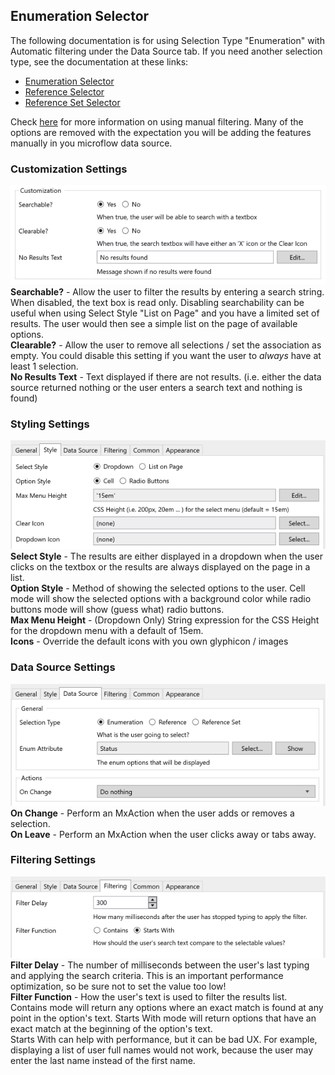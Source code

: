 ## Enumeration Selector
The following documentation is for using Selection Type "Enumeration" with Automatic filtering under the Data Source tab. If you need another selection type, see the documentation at these links:
-   [Enumeration Selector](https://github.com/bsgriggs/mendix9-searchable-reference-selector/blob/master/docs/Enumeration.md)
-   [Reference Selector](https://github.com/bsgriggs/mendix9-searchable-reference-selector/blob/master/docs/Reference.md)
-   [Reference Set Selector](https://github.com/bsgriggs/mendix9-searchable-reference-selector/blob/master/docs/ReferenceSet.md)

Check [here](https://github.com/bsgriggs/mendix9-searchable-reference-selector/blob/master/docs/ManualFiltering.md) for more information on using manual filtering. Many of the options are removed with the expectation you will be adding the features manually in you microflow data source.  

### Customization Settings  
![customizationEnum](https://github.com/bsgriggs/mendix9-searchable-reference-selector/blob/media/v2/customizationEnum.png)  
**Searchable?** - Allow the user to filter the results by entering a search string. When disabled, the text box is read only. Disabling searchability can be useful when using Select Style "List on Page" and you have a limited set of results. The user would then see a simple list on the page of available options.  
**Clearable?** - Allow the user to remove all selections / set the association as empty. You could disable this setting if you want the user to *always* have at least 1 selection.  
**No Results Text** - Text displayed if there are not results. (i.e. either the data source returned nothing or the user enters a search text and nothing is found)  

### Styling Settings  
![styleEnum](https://github.com/bsgriggs/mendix9-searchable-reference-selector/blob/media/v2/styleEnum.png)  
**Select Style** - The results are either displayed in a dropdown when the user clicks on the textbox or the results are always displayed on the page in a list.  
**Option Style** - Method of showing the selected options to the user. Cell mode will show the selected options with a background color while radio buttons mode will show (guess what) radio buttons.  
**Max Menu Height** - (Dropdown Only) String expression for the CSS Height for the dropdown menu with a default of 15em.  
**Icons** - Override the default icons with you own glyphicon / images  

### Data Source Settings  
![dataSource](https://github.com/bsgriggs/mendix9-searchable-reference-selector/blob/media/v2/dataSourceEnum.png)  
**On Change** - Perform an MxAction when the user adds or removes a selection.  
**On Leave** - Perform an MxAction when the user clicks away or tabs away.  

### Filtering Settings  
![filteringEnum](https://github.com/bsgriggs/mendix9-searchable-reference-selector/blob/media/v2/filteringEnum.png)  
**Filter Delay** - The number of milliseconds between the user's last typing and applying the search criteria. This is an important performance optimization, so be sure not to set the value too low!  
**Filter Function** - How the user's text is used to filter the results list. Contains mode will return any options where an exact match is found at any point in the option's text. Starts With mode will return options that have an exact match at the beginning of the option's text.  
Starts With can help with performance, but it can be bad UX. For example, displaying a list of user full names would not work, because the user may enter the last name instead of the first name.  
